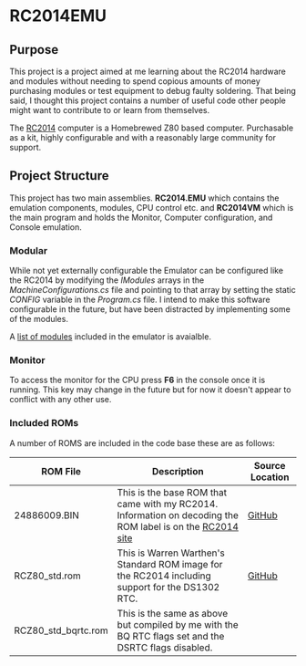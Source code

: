 # RC2014EMU

## Purpose
This project is a project aimed at me learning about the RC2014 hardware and modules without needing to spend copious amounts of money purchasing modules or test equipment to debug faulty soldering.  That being said, I thought this project contains a number of useful code other people might want to contribute to or learn from themselves.

The [RC2014](http://www.rc2014.co.uk) computer is a Homebrewed Z80 based computer.  Purchasable as a kit, highly configurable and with a reasonably large community for support.

## Project Structure
This project has two main assemblies.  **RC2014.EMU** which contains the emulation components, modules, CPU control etc.  and **RC2014VM** which is the main program and holds the Monitor, Computer configuration, and Console emulation.

### Modular
While not yet externally configurable the Emulator can be configured like the RC2014 by modifying the _IModules_ arrays in the _MachineConfigurations.cs_ file and pointing to that array by setting the static _CONFIG_ variable in the _Program.cs_ file.  I intend to make this software configurable in the future, but have been distracted by implementing some of the modules.

A [list of modules](Docs\ListOfModules.md) included in the emulator is avaialble.

### Monitor
To access the monitor for the CPU press **F6** in the console once it is running.  This key may change in the future but for now it doesn't appear to conflict with any other use.

### Included ROMs
A number of ROMS are included in the code base these are as follows:


|ROM File  |Description  | Source Location |
|---------|---------|---------|
|24886009.BIN | This is the base ROM that came with my RC2014.  Information on decoding the ROM label is on the [RC2014 site](http://rc2014.co.uk/1515/decoding-rom-labels/) | [GitHub](https://github.com/RC2014Z80/RC2014/tree/master/ROMs/Factory) |
|RCZ80_std.rom | This is Warren Warthen's Standard ROM image for the RC2014 including support for the DS1302 RTC.| [GitHub](https://github.com/wwarthen/RomWBW)|
|RCZ80_std_bqrtc.rom     | This is the same as above but compiled by me with the BQ RTC flags set and the DSRTC flags disabled.  | |


